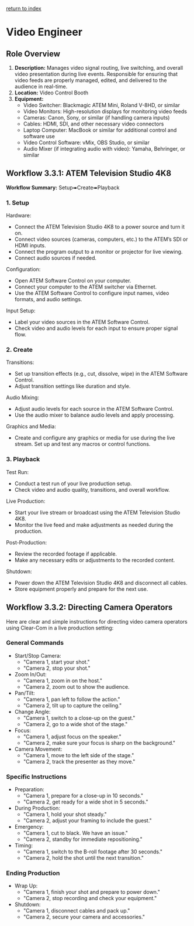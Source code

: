 [return to index](../../index.md)
# Video Engineer
## Role Overview
1. **Description:** Manages video signal routing, live switching, and overall video presentation during live events. Responsible for ensuring that video feeds are properly managed, edited, and delivered to the audience in real-time.
2. **Location:** Video Control Booth
3. **Equipment:**
    - Video Switcher: Blackmagic ATEM Mini, Roland V-8HD, or similar
    - Video Monitors: High-resolution displays for monitoring video feeds
    - Cameras: Canon, Sony, or similar (if handling camera inputs)
    - Cables: HDMI, SDI, and other necessary video connectors
    - Laptop Computer: MacBook or similar for additional control and software use
    - Video Control Software: vMix, OBS Studio, or similar
    - Audio Mixer (if integrating audio with video): Yamaha, Behringer, or similar
## Workflow 3.3.1: ATEM Television Studio 4K8
**Workflow Summary:** Setup➠Create➠Playback

### 1. Setup
Hardware:
- Connect the ATEM Television Studio 4K8 to a power source and turn it on.
- Connect video sources (cameras, computers, etc.) to the ATEM’s SDI or HDMI inputs.
- Connect the program output to a monitor or projector for live viewing.
- Connect audio sources if needed.

Configuration:
- Open ATEM Software Control on your computer.
- Connect your computer to the ATEM switcher via Ethernet.
- Use the ATEM Software Control to configure input names, video formats, and audio settings.

Input Setup:
- Label your video sources in the ATEM Software Control.
- Check video and audio levels for each input to ensure proper signal flow.

### 2. Create 
Transitions:
- Set up transition effects (e.g., cut, dissolve, wipe) in the ATEM Software Control.
- Adjust transition settings like duration and style.

Audio Mixing: 
- Adjust audio levels for each source in the ATEM Software Control.
- Use the audio mixer to balance audio levels and apply processing.

Graphics and Media:
- Create and configure any graphics or media for use during the live stream.
Set up and test any macros or control functions.

### 3. Playback 
Test Run:
- Conduct a test run of your live production setup.
- Check video and audio quality, transitions, and overall workflow.

Live Production:
- Start your live stream or broadcast using the ATEM Television Studio 4K8.
- Monitor the live feed and make adjustments as needed during the production.

Post-Production:
- Review the recorded footage if applicable.
- Make any necessary edits or adjustments to the recorded content.

Shutdown:
- Power down the ATEM Television Studio 4K8 and disconnect all cables.
- Store equipment properly and prepare for the next use.

## Workflow 3.3.2: Directing Camera Operators
Here are clear and simple instructions for directing video camera operators using Clear-Com in a live production setting:

### General Commands
- Start/Stop Camera:
    - "Camera 1, start your shot."
    - "Camera 2, stop your shot."
- Zoom In/Out:
    - "Camera 1, zoom in on the host."
    - "Camera 2, zoom out to show the audience.
- Pan/Tilt:
    - "Camera 1, pan left to follow the action."
    - "Camera 2, tilt up to capture the ceiling."
- Change Angle:
    - "Camera 1, switch to a close-up on the guest."
    - "Camera 2, go to a wide shot of the stage."
- Focus:
    - "Camera 1, adjust focus on the speaker."
    - "Camera 2, make sure your focus is sharp on the background."
- Camera Movement:
    - "Camera 1, move to the left side of the stage."
    - "Camera 2, track the presenter as they move."
### Specific Instructions
- Preparation:
    - "Camera 1, prepare for a close-up in 10 seconds."
    - "Camera 2, get ready for a wide shot in 5 seconds."
- During Production:
    - "Camera 1, hold your shot steady."
    - "Camera 2, adjust your framing to include the guest."
- Emergency:
    - "Camera 1, cut to black. We have an issue."
    - "Camera 2, standby for immediate repositioning."
- Timing:
    - "Camera 1, switch to the B-roll footage after 30 seconds."
    - "Camera 2, hold the shot until the next transition."
### Ending Production
- Wrap Up:
    - "Camera 1, finish your shot and prepare to power down."
    - "Camera 2, stop recording and check your equipment."
- Shutdown:
    - "Camera 1, disconnect cables and pack up."
    - "Camera 2, secure your camera and accessories."